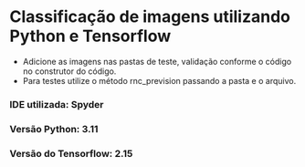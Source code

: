 <h1>Classificação de imagens utilizando Python e Tensorflow</h1>

- Adicione as imagens nas pastas de teste, validação conforme o código no construtor do código.
- Para testes utilize o método rnc_prevision passando a pasta e o arquivo.

<h3>IDE utilizada: Spyder</h3>
<h3>Versão Python: 3.11</h3>
<h3>Versão do Tensorflow: 2.15</h3>
